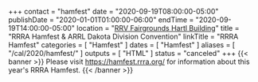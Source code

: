 +++
contact = "hamfest"
date = "2020-09-19T08:00:00-05:00"
publishDate = "2020-01-01T01:00:00-06:00"
endTime	 = "2020-09-19T14:00:00-05:00"
location = "[RRV Fairgrounds Hartl Building](/places/rrv-fairgrounds-hartl-building)"
title = "RRRA Hamfest & ARRL Dakota Division Convention"
linkTitle = "RRRA Hamfest"
categories = [ "Hamfest" ]
dates = [ "Hamfest" ]
aliases = [ "/cal/2020/hamfest/" ]
outputs = [ "HTML" ]
status = "canceled"
+++
{{< banner >}}
Please visit https://hamfest.rrra.org/ for information about this year's
RRRA Hamfest.
{{< /banner >}}
